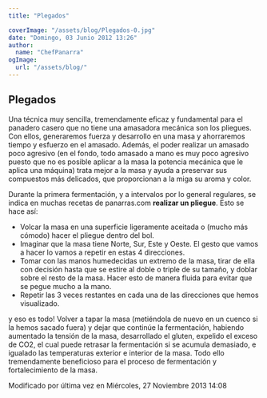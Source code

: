 ```yaml
---
title: "Plegados"

coverImage: "/assets/blog/Plegados-0.jpg"
date: "Domingo, 03 Junio 2012 13:26"
author:
  name: "ChefPanarra"
ogImage:
  url: "/assets/blog/"
---
```


## Plegados

Una técnica muy sencilla, tremendamente eficaz y fundamental para el panadero casero que no tiene una amasadora mecánica son los pliegues. Con ellos, generaremos fuerza y desarrollo en una masa y ahorraremos tiempo y esfuerzo en el amasado. Además, el poder realizar un amasado poco agresivo (en el fondo, todo amasado a mano es muy poco agresivo puesto que no es posible aplicar a la masa la potencia mecánica que le aplica una máquina) trata mejor a la masa y ayuda a preservar sus compuestos más delicados, que proporcionan a la miga su aroma y color.

Durante la primera fermentación, y a intervalos por lo general regulares, se indica en muchas recetas de panarras.com **realizar un pliegue**. Esto se hace así:

- Volcar la masa en una superficie ligeramente aceitada o (mucho más cómodo) hacer el pliegue dentro del bol.
- Imaginar que la masa tiene Norte, Sur, Este y Oeste. El gesto que vamos a hacer lo vamos a repetir en estas 4 direcciones.
- Tomar con las manos humedecidas un extremo de la masa, tirar de ella con decisión hasta que se estire al doble o triple de su tamaño, y doblar sobre el resto de la masa. Hacer esto de manera fluida para evitar que se pegue mucho a la mano.
- Repetir las 3 veces restantes en cada una de las direcciones que hemos visualizado.

y eso es todo! Volver a tapar la masa (metiéndola de nuevo en un cuenco si la hemos sacado fuera) y dejar que continúe la fermentación, habiendo aumentado la tensión de la masa, desarrollado el gluten, expelido el exceso de CO2, el cual puede retrasar la fermentación si se acumula demasiado, e igualado las temperaturas exterior e interior de la masa. Todo ello tremendamente beneficioso para el proceso de fermentación y fortalecimiento de la masa.

Modificado por última vez en Miércoles, 27 Noviembre 2013 14:08
